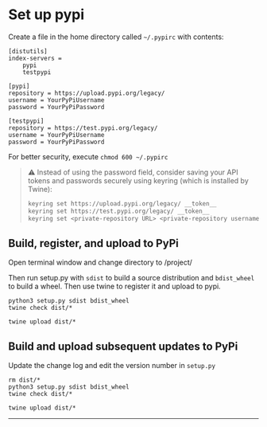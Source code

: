 # Set up pypi

Create a file in the home directory called `~/.pypirc` with contents:

```text
[distutils]
index-servers =
    pypi
    testpypi

[pypi]
repository = https://upload.pypi.org/legacy/
username = YourPyPiUsername
password = YourPyPiPassword

[testpypi]
repository = https://test.pypi.org/legacy/
username = YourPyPiUsername
password = YourPyPiPassword
```

For better security, execute `chmod 600 ~/.pypirc`

> :warning: Instead of using the password field, consider saving your API tokens and passwords securely using keyring (which is installed by Twine):
>  
> ```bash
> keyring set https://upload.pypi.org/legacy/ __token__
> keyring set https://test.pypi.org/legacy/ __token__
> keyring set <private-repository URL> <private-repository username>
> ```

## Build, register, and upload to PyPi

Open terminal window and change directory to /project/

Then run setup.py with `sdist` to build a source distribution and `bdist_wheel` to build a wheel. Then use twine to register it and upload to pypi.

```shell
python3 setup.py sdist bdist_wheel
twine check dist/*

twine upload dist/*
```

## Build and upload subsequent updates to PyPi

Update the change log and edit the version number in `setup.py`

```shell
rm dist/*
python3 setup.py sdist bdist_wheel
twine check dist/*

twine upload dist/*
```

---
